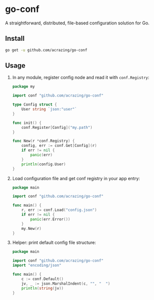 # go-conf

A straightforward, distributed, file-based configuration solution for Go.

## Install

```bash
go get -u github.com/acrazing/go-conf
```

## Usage

1. In any module, register config node and read it with `conf.Registry`:

    ```go
    package my

    import conf "github.com/acrazing/go-conf"

    type Config struct {
        User string `json:"user"`
    }

    func init() {
        conf.Register[Config]("my.path")
    }

    func New(r *conf.Registry) {
        config, err := conf.Get[Config](r)
        if err != nil {
            panic(err)
        }
        println(config.User)
    }
    ```

2. Load configuration file and get conf registry in your app entry:

    ```go
    package main

    import conf "github.com/acrazing/go-conf"

    func main() {
        r, err := conf.Load("config.json")
        if err != nil {
            panic(err.Error())
        }
        my.New(r)
    }
    ```

3. Helper: print default config file structure:

    ```go
    package main

    import conf "github.com/acrazing/go-conf"
    import "encoding/json"

    func main() {
        c := conf.Default()
        jv, _ := json.MarshalIndent(c, "", "  ")
        println(string(jv))
    }
    ```
